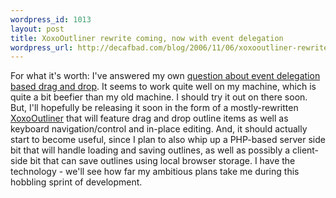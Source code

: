 ```yaml
--- 
wordpress_id: 1013
layout: post
title: XoxoOutliner rewrite coming, now with event delegation
wordpress_url: http://decafbad.com/blog/2006/11/06/xoxooutliner-rewrite-coming-now-with-event-delegation
---
```

For what it's worth: I've answered my own [question about event delegation based drag and drop][ednd].  It seems to work quite well on my machine, which is quite a bit beefier than my old machine.  I should try it out on there soon.  But, I'll hopefully be releasing it soon in the form of a mostly-rewritten [XoxoOutliner][xo] that will feature drag and drop outline items as well as keyboard navigation/control and in-place editing.  And, it should actually start to become useful, since I plan to also whip up a PHP-based server side bit that will handle loading and saving outlines, as well as possibly a client-side bit that can save outlines using local browser storage.  I have the technology - we'll see how far my ambitious plans take me during this hobbling sprint of development.

[xo]: http://decafbad.com/trac/wiki/XoxoOutliner
[ednd]: http://decafbad.com/blog/2006/10/31/event-delegation-based-dhtml-drag-and-drop
